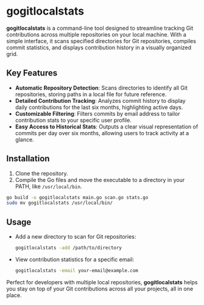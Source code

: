 
# gogitlocalstats

**gogitlocalstats** is a command-line tool designed to streamline tracking Git contributions across multiple repositories on your local machine. With a simple interface, it scans specified directories for Git repositories, compiles commit statistics, and displays contribution history in a visually organized grid.

## Key Features

- **Automatic Repository Detection**: Scans directories to identify all Git repositories, storing paths in a local file for future reference.
- **Detailed Contribution Tracking**: Analyzes commit history to display daily contributions for the last six months, highlighting active days.
- **Customizable Filtering**: Filters commits by email address to tailor contribution stats to your specific user profile.
- **Easy Access to Historical Stats**: Outputs a clear visual representation of commits per day over six months, allowing users to track activity at a glance.

## Installation

1. Clone the repository.
2. Compile the Go files and move the executable to a directory in your PATH, like `/usr/local/bin`.

```bash
go build -o gogitlocalstats main.go scan.go stats.go
sudo mv gogitlocalstats /usr/local/bin/
```

## Usage

- Add a new directory to scan for Git repositories:

  ```bash
  gogitlocalstats -add /path/to/directory
  ```

- View contribution statistics for a specific email:

  ```bash
  gogitlocalstats -email your-email@example.com
  ```

Perfect for developers with multiple local repositories, **gogitlocalstats** helps you stay on top of your Git contributions across all your projects, all in one place.
